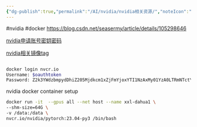 ```yaml
---
{"dg-publish":true,"permalink":"/AI/nvidia/nvidia相关资源/","noteIcon":"3"}
---
```


#nvidia #docker
https://blog.csdn.net/seasermy/article/details/105298646

[nvidia申请账号密钥密码](https://ngc.nvidia.com/setup/api-key)

[nvidia相关镜像tag](https://catalog.ngc.nvidia.com/orgs/nvidia/containers/pytorch/tags)



```sh

docker login nvcr.io
Username: $oauthtoken
Password: Z2k3YWdzbmpydDhiZ205Mjdkcm1xZjFmYjoxYTI1NzAxMy01YzA0LTRmNTctYjk4Zi1iMTE3N2MxOTQ1Mjk
```


nvidia docker container setup

```sh
docker run -it  --gpus all --net host --name xxl-dahua1 \
--shm-size=64G \
-v /data:/data \
nvcr.io/nvidia/pytorch:23.04-py3 /bin/bash
```